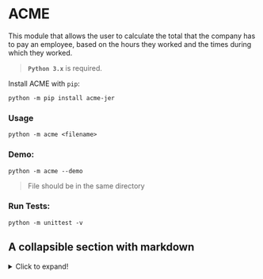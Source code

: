 # ACME

This module that allows the user to calculate the total that the company has to pay an employee, based on the hours they worked and the times during which they worked.

> **`Python 3.x`** is required.

Install ACME with `pip`:

```
python -m pip install acme-jer
```
### Usage

    python -m acme <filename>

### Demo:
    python -m acme --demo
> File should be in the same directory

### Run Tests:
    python -m unittest -v
    
## A collapsible section with markdown
<details>
  <summary>Click to expand!</summary>
  
```python
def func():
    return 'hello, world!'
```
</details>
